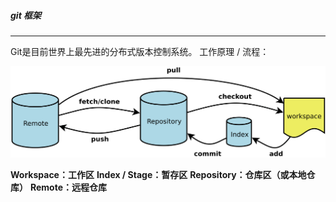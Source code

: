 ##### git 框架
------
Git是目前世界上最先进的分布式版本控制系统。
工作原理 / 流程：

![git_framework](https://github.com/lixuan011/K-12CS/blob/master/img-folder/git.png)

**Workspace：工作区**
**Index / Stage：暂存区**
**Repository：仓库区（或本地仓库）**
**Remote：远程仓库**